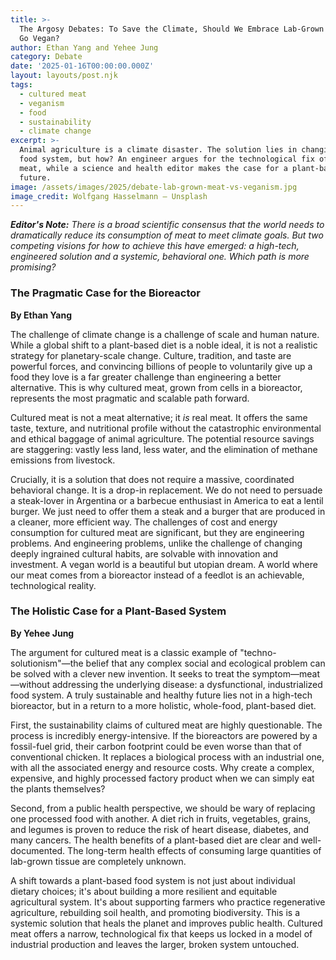 ```yaml
---
title: >-
  The Argosy Debates: To Save the Climate, Should We Embrace Lab-Grown Meat or
  Go Vegan?
author: Ethan Yang and Yehee Jung
category: Debate
date: '2025-01-16T00:00:00.000Z'
layout: layouts/post.njk
tags:
  - cultured meat
  - veganism
  - food
  - sustainability
  - climate change
excerpt: >-
  Animal agriculture is a climate disaster. The solution lies in changing our
  food system, but how? An engineer argues for the technological fix of cultured
  meat, while a science and health editor makes the case for a plant-based
  future.
image: /assets/images/2025/debate-lab-grown-meat-vs-veganism.jpg
image_credit: Wolfgang Hasselmann — Unsplash
---
```


***Editor's Note:*** *There is a broad scientific consensus that the world needs to dramatically reduce its consumption of meat to meet climate goals. But two competing visions for how to achieve this have emerged: a high-tech, engineered solution and a systemic, behavioral one. Which path is more promising?*

### The Pragmatic Case for the Bioreactor
**By Ethan Yang**

The challenge of climate change is a challenge of scale and human nature. While a global shift to a plant-based diet is a noble ideal, it is not a realistic strategy for planetary-scale change. Culture, tradition, and taste are powerful forces, and convincing billions of people to voluntarily give up a food they love is a far greater challenge than engineering a better alternative. This is why cultured meat, grown from cells in a bioreactor, represents the most pragmatic and scalable path forward.

Cultured meat is not a meat alternative; it *is* real meat. It offers the same taste, texture, and nutritional profile without the catastrophic environmental and ethical baggage of animal agriculture. The potential resource savings are staggering: vastly less land, less water, and the elimination of methane emissions from livestock.

Crucially, it is a solution that does not require a massive, coordinated behavioral change. It is a drop-in replacement. We do not need to persuade a steak-lover in Argentina or a barbecue enthusiast in America to eat a lentil burger. We just need to offer them a steak and a burger that are produced in a cleaner, more efficient way. The challenges of cost and energy consumption for cultured meat are significant, but they are engineering problems. And engineering problems, unlike the challenge of changing deeply ingrained cultural habits, are solvable with innovation and investment. A vegan world is a beautiful but utopian dream. A world where our meat comes from a bioreactor instead of a feedlot is an achievable, technological reality.

### The Holistic Case for a Plant-Based System
**By Yehee Jung**

The argument for cultured meat is a classic example of "techno-solutionism"—the belief that any complex social and ecological problem can be solved with a clever new invention. It seeks to treat the symptom—meat—without addressing the underlying disease: a dysfunctional, industrialized food system. A truly sustainable and healthy future lies not in a high-tech bioreactor, but in a return to a more holistic, whole-food, plant-based diet.

First, the sustainability claims of cultured meat are highly questionable. The process is incredibly energy-intensive. If the bioreactors are powered by a fossil-fuel grid, their carbon footprint could be even worse than that of conventional chicken. It replaces a biological process with an industrial one, with all the associated energy and resource costs. Why create a complex, expensive, and highly processed factory product when we can simply eat the plants themselves?

Second, from a public health perspective, we should be wary of replacing one processed food with another. A diet rich in fruits, vegetables, grains, and legumes is proven to reduce the risk of heart disease, diabetes, and many cancers. The health benefits of a plant-based diet are clear and well-documented. The long-term health effects of consuming large quantities of lab-grown tissue are completely unknown.

A shift towards a plant-based food system is not just about individual dietary choices; it's about building a more resilient and equitable agricultural system. It's about supporting farmers who practice regenerative agriculture, rebuilding soil health, and promoting biodiversity. This is a systemic solution that heals the planet and improves public health. Cultured meat offers a narrow, technological fix that keeps us locked in a model of industrial production and leaves the larger, broken system untouched.
